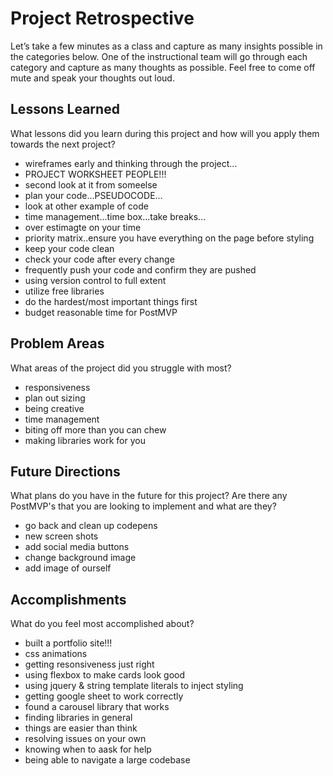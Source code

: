 # Project Retrospective

Let’s take a few minutes as a class and capture as many insights possible in the categories below.  One of the instructional team will go through each category and capture as many thoughts as possible.  Feel free to come off mute and speak your thoughts out loud. 

## Lessons Learned

What lessons did you learn during this project and how will you apply them towards the next project? 

- wireframes early and thinking through the project...
- PROJECT WORKSHEET PEOPLE!!!
- second look at it from someelse
- plan your code...PSEUDOCODE...
- look at other example of code
- time management...time box...take breaks...
- over estimagte on your time
- priority matrix..ensure you have everything on the page before styling
- keep your code clean
- check your code after every change
- frequently push your code and confirm they are pushed
- using version control to full extent
- utilize free libraries
- do the hardest/most important things first
- budget reasonable time for PostMVP


## Problem Areas

What areas of the project did you struggle with most?

 - responsiveness
 - plan out sizing
 - being creative
 - time management
 - biting off more than you can chew
 - making libraries work for you


## Future Directions

What plans do you have in the future for this project? Are there any PostMVP's that you are looking to implement and what are they? 

- go back and clean up codepens
- new screen shots 
- add social media buttons
- change background image
- add image of ourself


## Accomplishments

What do you feel most accomplished about? 

- built a portfolio site!!!
- css animations
- getting resonsiveness just right
- using flexbox to make cards look good
- using jquery & string template literals to inject styling
- getting google sheet to work correctly
- found a carousel library that works
- finding libraries in general 
- things are easier than think
- resolving issues on your own
- knowing when to aask for help
- being able to navigate a large codebase
